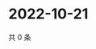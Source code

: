 # 2022-10-21

共 0 条

<!-- BEGIN WEIBO -->
<!-- 最后更新时间 Fri Oct 21 2022 04:22:04 GMT+0800 (China Standard Time) -->

<!-- END WEIBO -->
